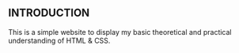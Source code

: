 INTRODUCTION
------------

This is a simple website to display my basic theoretical and practical understanding
of HTML & CSS.